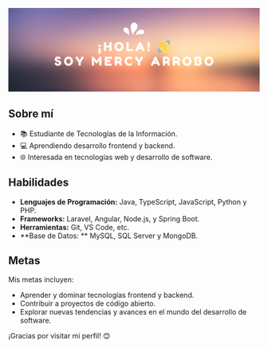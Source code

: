 ![head.png,with:100%](https://github.com/mercyarrobov/mercyarrobov/blob/main/Profilehead.png)

## Sobre mí

- 📚 Estudiante de Tecnologías de la Información.
- 💻 Aprendiendo desarrollo frontend y backend.
- 🌐 Interesada en tecnologías web y desarrollo de software.

## Habilidades

- **Lenguajes de Programación:** Java, TypeScript, JavaScript, Python y PHP.
- **Frameworks:** Laravel, Angular, Node.js, y Spring Boot.
- **Herramientas:** Git, VS Code, etc.
- **Base de Datos: ** MySQL, SQL Server y MongoDB.

## Metas

Mis metas incluyen:

- Aprender y dominar tecnologías frontend y backend.
- Contribuir a proyectos de código abierto.
- Explorar nuevas tendencias y avances en el mundo del desarrollo de software.


¡Gracias por visitar mi perfil! 😊
